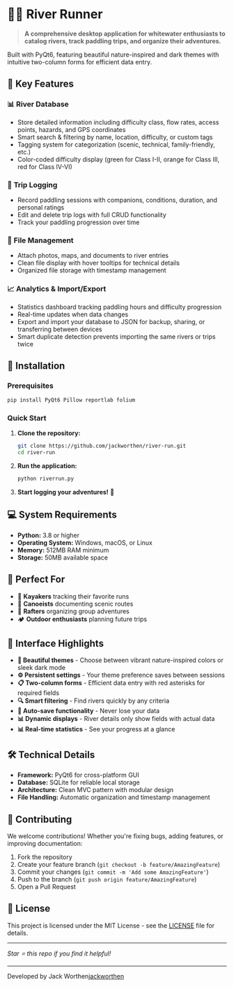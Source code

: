 # 🚣‍♂️ River Runner

> **A comprehensive desktop application for whitewater enthusiasts to catalog rivers, track paddling trips, and organize their adventures.**

Built with PyQt6, featuring beautiful nature-inspired and dark themes with intuitive two-column forms for efficient data entry.

## 🌊 Key Features

### 📊 **River Database**
- Store detailed information including difficulty class, flow rates, access points, hazards, and GPS coordinates
- Smart search & filtering by name, location, difficulty, or custom tags
- Tagging system for categorization (scenic, technical, family-friendly, etc.)
- Color-coded difficulty display (green for Class I-II, orange for Class III, red for Class IV-VI)

### 📝 **Trip Logging**
- Record paddling sessions with companions, conditions, duration, and personal ratings
- Edit and delete trip logs with full CRUD functionality
- Track your paddling progression over time

### 📎 **File Management**
- Attach photos, maps, and documents to river entries
- Clean file display with hover tooltips for technical details
- Organized file storage with timestamp management

### 📈 **Analytics & Import/Export**
- Statistics dashboard tracking paddling hours and difficulty progression
- Real-time updates when data changes
- Export and import your database to JSON for backup, sharing, or transferring between devices
- Smart duplicate detection prevents importing the same rivers or trips twice

## 🚀 Installation

### Prerequisites
```bash
pip install PyQt6 Pillow reportlab folium
```

### Quick Start
1. **Clone the repository:**
   ```bash
   git clone https://github.com/jackworthen/river-run.git
   cd river-run
   ```

2. **Run the application:**
   ```bash
   python riverrun.py
   ```

3. **Start logging your adventures!** 🎉

## 💻 System Requirements

- **Python:** 3.8 or higher
- **Operating System:** Windows, macOS, or Linux
- **Memory:** 512MB RAM minimum
- **Storage:** 50MB available space

## 🎯 Perfect For

- 🛶 **Kayakers** tracking their favorite runs
- 🚣 **Canoeists** documenting scenic routes  
- 🌊 **Rafters** organizing group adventures
- 🏕️ **Outdoor enthusiasts** planning future trips

## 📱 Interface Highlights

- **🌿 Beautiful themes** - Choose between vibrant nature-inspired colors or sleek dark mode
- **⚙️ Persistent settings** - Your theme preference saves between sessions
- **📋 Two-column forms** - Efficient data entry with red asterisks for required fields
- **🔍 Smart filtering** - Find rivers quickly by any criteria
- **💾 Auto-save functionality** - Never lose your data
- **📊 Dynamic displays** - River details only show fields with actual data
- **📊 Real-time statistics** - See your progress at a glance

## 🛠️ Technical Details

- **Framework:** PyQt6 for cross-platform GUI
- **Database:** SQLite for reliable local storage
- **Architecture:** Clean MVC pattern with modular design
- **File Handling:** Automatic organization and timestamp management

## 🤝 Contributing

We welcome contributions! Whether you're fixing bugs, adding features, or improving documentation:

1. Fork the repository
2. Create your feature branch (`git checkout -b feature/AmazingFeature`)
3. Commit your changes (`git commit -m 'Add some AmazingFeature'`)
4. Push to the branch (`git push origin feature/AmazingFeature`)
5. Open a Pull Request

## 📄 License

This project is licensed under the MIT License - see the [LICENSE](LICENSE) file for details.

---

*Star ⭐ this repo if you find it helpful!*

---

Developed by Jack Worthen[jackworthen](https://github.com/jackworthen)

